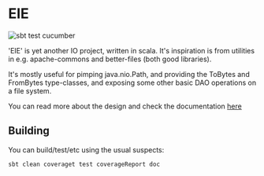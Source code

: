 # EIE

![sbt test cucumber](https://travis-ci.org/aaronp/eie.svg?branch=master)

'EIE' is yet another IO project, written in scala. It's inspiration is
from utilities in e.g. apache-commons and better-files (both good libraries).

It's mostly useful for pimping java.nio.Path, and providing the ToBytes and FromBytes
type-classes, and exposing some other basic DAO operations on a file system.


You can read more about the design and check the documentation [here](https://aaronp.github.io/eie)

## Building

You can build/test/etc using the usual suspects:

```
sbt clean coveraget test coverageReport doc
```